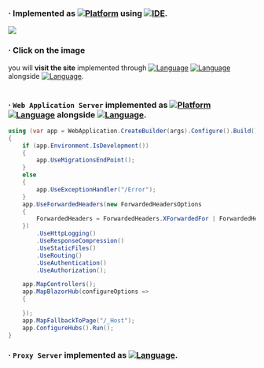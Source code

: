 ### · Implemented as [![Platform](https://img.shields.io/nuget/v/Microsoft.NETCore.Platforms?label=CSharp&style=plastic&logo=.NET&color=512BD4)](https://versionsof.net) using [![IDE](https://img.shields.io/badge/Visual%20Studio-2022-5C2D91?style=plastic&logoColor=white&logo=visualstudio)](https://learn.microsoft.com/en-us/visualstudio/releases/2022).
<a href=http://share.enterprises><img src=https://user-images.githubusercontent.com/48705422/276548596-77710a02-1174-4385-b291-a32b488d9aed.png></a>
### · **Click** on the image
you will **visit the site** implemented through [![Language](https://img.shields.io/badge/Blazor-512BD4?style=plastic&logoColor=white&logo=blazor)](https://learn.microsoft.com/en-us/aspnet/core/blazor/?view=aspnetcore-7.0&WT.mc_id=dotnet-35129-website) [![Language](https://img.shields.io/badge/JavaScript-F7DF1E?style=plastic&logoColor=white&logo=javascript)](https://developer.mozilla.org/en-US/docs/Web/JavaScript) alongside [![Language](https://img.shields.io/badge/GoogleMaps-4285F4?style=plastic&logoColor=white&logo=googlemaps)](https://developers.google.com/maps/documentation/javascript/reference/webgl).   
<br>
### · `Web Application Server` implemented as [![Platform](https://img.shields.io/badge/dotnet-512BD4?style=plastic&logoColor=white&logo=.NET)](https://dotnet.microsoft.com/) [![Language](https://img.shields.io/badge/CSharp-239120?style=plastic&logoColor=white&logo=C%20Sharp)](https://learn.microsoft.com/en-us/dotnet/csharp/) alongside [![Language](https://img.shields.io/badge/MySQL-4479A1?style=plastic&logoColor=white&logo=mysql)](https://docs.oracle.com/en-us/iaas/mysql-database/doc/getting-started.html).
```csharp
using (var app = WebApplication.CreateBuilder(args).Configure().Build())
{
    if (app.Environment.IsDevelopment())
    {
        app.UseMigrationsEndPoint();
    }
    else
    {
        app.UseExceptionHandler("/Error");
    }
    app.UseForwardedHeaders(new ForwardedHeadersOptions
    {
        ForwardedHeaders = ForwardedHeaders.XForwardedFor | ForwardedHeaders.XForwardedProto
    })
        .UseHttpLogging()
        .UseResponseCompression()
        .UseStaticFiles()
        .UseRouting()
        .UseAuthentication()
        .UseAuthorization();

    app.MapControllers();
    app.MapBlazorHub(configureOptions =>
    {

    });
    app.MapFallbackToPage("/_Host");
    app.ConfigureHubs().Run();
}
```
### · `Proxy Server` implemented as [![Language](https://img.shields.io/badge/NGINX-009639?style=plastic&logoColor=white&logo=nginx)](https://docs.nginx.com).
